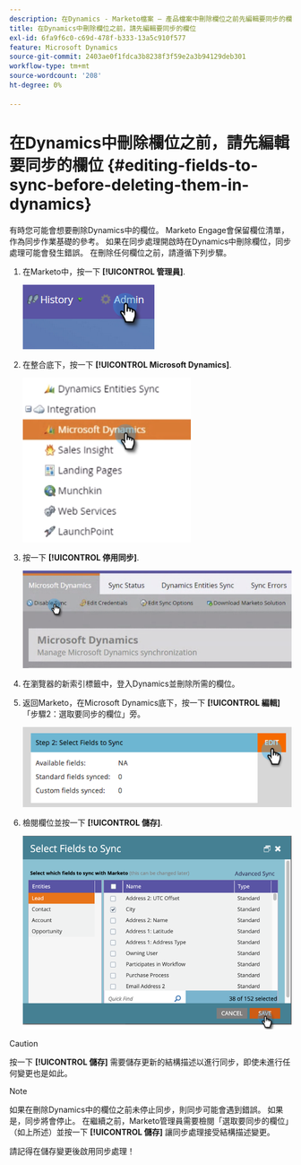 ```yaml
---
description: 在Dynamics - Marketo檔案 — 產品檔案中刪除欄位之前先編輯要同步的欄位
title: 在Dynamics中刪除欄位之前，請先編輯要同步的欄位
exl-id: 6fa9f6c0-c69d-478f-b333-13a5c910f577
feature: Microsoft Dynamics
source-git-commit: 2403ae0f1fdca3b8238f3f59e2a3b94129deb301
workflow-type: tm+mt
source-wordcount: '208'
ht-degree: 0%

---
```


# 在Dynamics中刪除欄位之前，請先編輯要同步的欄位 {#editing-fields-to-sync-before-deleting-them-in-dynamics}

有時您可能會想要刪除Dynamics中的欄位。 Marketo Engage會保留欄位清單，作為同步作業基礎的參考。 如果在同步處理開啟時在Dynamics中刪除欄位，同步處理可能會發生錯誤。 在刪除任何欄位之前，請遵循下列步驟。

1. 在Marketo中，按一下 **[!UICONTROL 管理員]**.

   ![](assets/sync-before-deleting-them-in-dynamics-1.png)

1. 在整合底下，按一下 **[!UICONTROL Microsoft Dynamics]**.

   ![](assets/sync-before-deleting-them-in-dynamics-2.png)

1. 按一下 **[!UICONTROL 停用同步]**.

   ![](assets/sync-before-deleting-them-in-dynamics-3.png)

1. 在瀏覽器的新索引標籤中，登入Dynamics並刪除所需的欄位。

1. 返回Marketo，在Microsoft Dynamics底下，按一下 **[!UICONTROL 編輯]** 「步驟2：選取要同步的欄位」旁。

   ![](assets/sync-before-deleting-them-in-dynamics-4.png)

1. 檢閱欄位並按一下 **[!UICONTROL 儲存]**.

   ![](assets/sync-before-deleting-them-in-dynamics-5.png)

>[!CAUTION]
>
>按一下 **[!UICONTROL 儲存]** 需要儲存更新的結構描述以進行同步，即使未進行任何變更也是如此。

>[!NOTE]
>
>如果在刪除Dynamics中的欄位之前未停止同步，則同步可能會遇到錯誤。 如果是，同步將會停止。 在繼續之前，Marketo管理員需要檢閱「選取要同步的欄位」（如上所述）並按一下 **[!UICONTROL 儲存]** 讓同步處理接受結構描述變更。

請記得在儲存變更後啟用同步處理！
